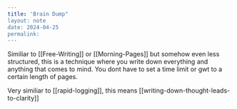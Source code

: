```yaml
---
title: 'Brain Dump"
layout: note
date: 2024-04-25
permalink:
---
```


Similiar to [[Free-Writing]] or [[Morning-Pages]] but somehow even less structured, this is a technique where you write down everything and anything that comes to mind. You dont have to set a time limit or gwt to a certain length of pages.

Very similiar to [[rapid-logging]], this means [[writing-down-thought-leads-to-clarity]]